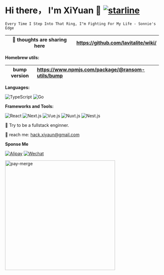 # Hi there， I'm XiYuan 👋 [![starline](https://starlines.qoo.monster/assets/lavitalite)](https://github.com/qoomon/starline)

```
Every Time I Step Into That Ring, I"m Fighting For My Life - Sonnie's Edge
```

|   🤔 thoughts are sharing here  | https://github.com/lavitalite/wiki/ |
| :------------: | :--------------------------------------------------|


**Homebrew utils:**

|   bump version  | https://www.npmjs.com/package/@ransom-utils/bump |
| :------------: | :--------------------------------------------------|

**Languages:**

![TypeScript](https://img.shields.io/badge/TypeScript-3178C6?logo=TypeScript&logoColor=fff)
![Go](https://img.shields.io/badge/Go-007d9c?logo=go&logoColor=fff)

**Frameworks and Tools:**

![React](https://img.shields.io/badge/React.js-61DAFB?logo=React&logoColor=333)
![Next.js](https://img.shields.io/badge/Next.js-000000?logo=Next.js&logoColor=fff)
![Vue.js](https://img.shields.io/badge/Vue.js-fff?logo=Vue.js&logoColor=000)
![Nuxt.js](https://img.shields.io/badge/Nuxt.js-fff?logo=nuxt.js&logoColor=020420)
![Nest.js](https://img.shields.io/badge/Nest.js-ea2845?logo=nestjs&logoColor=fff)


:muscle: Try to be a fullstack enginner.

:teddy_bear: reach me: hack.xiyaun@gmail.com

**Sponse Me**


[![Alipay](https://img.shields.io/badge/Alipay-181926?style=flat-square&logo=Alipay&labelColor=181926)](https://github.com/user-attachments/assets/afd60b0a-86e3-4d45-8bbc-8003a6e4e456)
[![Wechat](https://img.shields.io/badge/Wechat-181926?style=flat-square&logo=Wechat&labelColor=181926)](https://github.com/user-attachments/assets/8c57e9d1-8d0b-4dcf-9ae2-1619442b7887)


<img width="360" src="https://github.com/user-attachments/assets/d433001b-a0ce-433b-bde8-af192451af2d" alt='pay-merge'></a>


<!-- my-badges start -->
<!-- my-badges end -->

